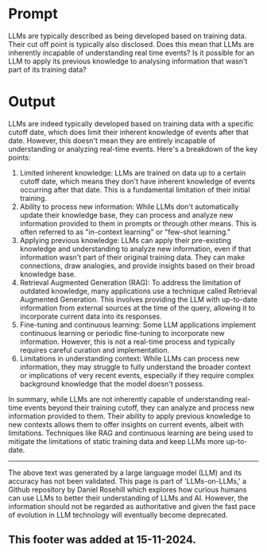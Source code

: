 # Prompt

LLMs are typically described as being developed based on training data. Their cut off point is typically also disclosed. Does this mean that LLMs are inherently incapable of understanding real time events? Is it possible for an LLM to apply its previous knowledge to analysing information that wasn't part of its training data?

# Output

LLMs are indeed typically developed based on training data with a specific cutoff date, which does limit their inherent knowledge of events after that date. However, this doesn't mean they are entirely incapable of understanding or analyzing real-time events. Here's a breakdown of the key points:

1. Limited inherent knowledge:
   LLMs are trained on data up to a certain cutoff date, which means they don't have inherent knowledge of events occurring after that date. This is a fundamental limitation of their initial training.
2. Ability to process new information:
   While LLMs don't automatically update their knowledge base, they can process and analyze new information provided to them in prompts or through other means. This is often referred to as "in-context learning" or "few-shot learning."
3. Applying previous knowledge:
   LLMs can apply their pre-existing knowledge and understanding to analyze new information, even if that information wasn't part of their original training data. They can make connections, draw analogies, and provide insights based on their broad knowledge base.
4. Retrieval Augmented Generation (RAG):
   To address the limitation of outdated knowledge, many applications use a technique called Retrieval Augmented Generation. This involves providing the LLM with up-to-date information from external sources at the time of the query, allowing it to incorporate current data into its responses.
5. Fine-tuning and continuous learning:
   Some LLM applications implement continuous learning or periodic fine-tuning to incorporate new information. However, this is not a real-time process and typically requires careful curation and implementation.
6. Limitations in understanding context:
   While LLMs can process new information, they may struggle to fully understand the broader context or implications of very recent events, especially if they require complex background knowledge that the model doesn't possess.

In summary, while LLMs are not inherently capable of understanding real-time events beyond their training cutoff, they can analyze and process new information provided to them. Their ability to apply previous knowledge to new contexts allows them to offer insights on current events, albeit with limitations. Techniques like RAG and continuous learning are being used to mitigate the limitations of static training data and keep LLMs more up-to-date.

---

The above text was generated by a large language model (LLM) and its accuracy has not been validated. This page is part of 'LLMs-on-LLMs,' a Github repository by Daniel Rosehill which explores how curious humans can use LLMs to better their understanding of LLMs and AI. However, the information should not be regarded as authoritative and given the fast pace of evolution in LLM technology will eventually become deprecated. 

This footer was added at 15-11-2024.
---